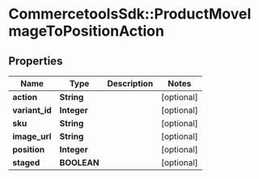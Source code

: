 # CommercetoolsSdk::ProductMoveImageToPositionAction

## Properties
Name | Type | Description | Notes
------------ | ------------- | ------------- | -------------
**action** | **String** |  | [optional] 
**variant_id** | **Integer** |  | [optional] 
**sku** | **String** |  | [optional] 
**image_url** | **String** |  | [optional] 
**position** | **Integer** |  | [optional] 
**staged** | **BOOLEAN** |  | [optional] 

